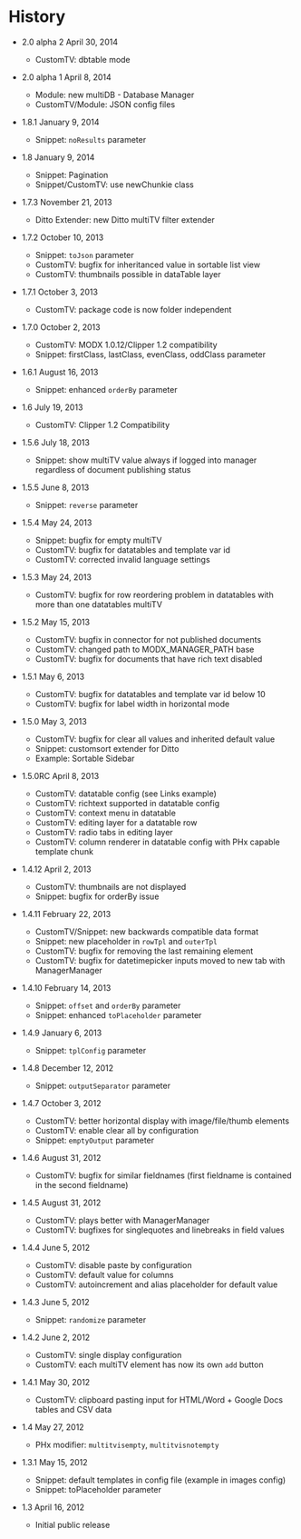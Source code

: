 History
================================================================================
- 2.0 alpha 2 April 30, 2014
    - CustomTV: dbtable mode

- 2.0 alpha 1 April 8, 2014
    - Module: new multiDB - Database Manager
    - CustomTV/Module: JSON config files

- 1.8.1 January 9, 2014
    - Snippet: `noResults` parameter

- 1.8 January 9, 2014
    - Snippet: Pagination
    - Snippet/CustomTV: use newChunkie class

- 1.7.3 November 21, 2013
    - Ditto Extender: new Ditto multiTV filter extender

- 1.7.2 October 10, 2013
    - Snippet: `toJson` parameter
    - CustomTV: bugfix for inheritanced value in sortable list view
    - CustomTV: thumbnails possible in dataTable layer

- 1.7.1 October 3, 2013
    - CustomTV: package code is now folder independent

- 1.7.0 October 2, 2013
    - CustomTV: MODX 1.0.12/Clipper 1.2 compatibility
    - Snippet: firstClass, lastClass, evenClass, oddClass parameter

- 1.6.1 August 16, 2013
    - Snippet: enhanced `orderBy` parameter

- 1.6 July 19, 2013
    - CustomTV: Clipper 1.2 Compatibility

- 1.5.6 July 18, 2013
    - Snippet: show multiTV value always if logged into manager regardless of document publishing status

- 1.5.5 June 8, 2013
    - Snippet: `reverse` parameter
    
- 1.5.4 May 24, 2013
    - Snippet: bugfix for empty multiTV
    - CustomTV: bugfix for datatables and template var id
    - CustomTV: corrected invalid language settings

- 1.5.3 May 24, 2013
    - CustomTV: bugfix for row reordering problem in datatables with more than one datatables multiTV

- 1.5.2 May 15, 2013
    - CustomTV: bugfix in connector for not published documents
    - CustomTV: changed path to MODX_MANAGER_PATH base
    - CustomTV: bugfix for documents that have rich text disabled

- 1.5.1 May 6, 2013
    - CustomTV: bugfix for datatables and template var id below 10
    - CustomTV: bugfix for label width in horizontal mode

- 1.5.0 May 3, 2013
    - CustomTV: bugfix for clear all values and inherited default value
    - Snippet: customsort extender for Ditto
    - Example: Sortable Sidebar

- 1.5.0RC April 8, 2013
    - CustomTV: datatable config (see Links example)
    - CustomTV: richtext supported in datatable config
    - CustomTV: context menu in datatable
    - CustomTV: editing layer for a datatable row
    - CustomTV: radio tabs in editing layer
    - CustomTV: column renderer in datatable config with PHx capable template chunk

- 1.4.12 April 2, 2013
    - CustomTV: thumbnails are not displayed
    - Snippet: bugfix for orderBy issue

- 1.4.11 February 22, 2013
    - CustomTV/Snippet: new backwards compatible data format
    - Snippet: new placeholder in `rowTpl` and `outerTpl`
    - CustomTV: bugfix for removing the last remaining element
    - CustomTV: bugfix for datetimepicker inputs moved to new tab with ManagerManager

- 1.4.10 February 14, 2013
    - Snippet: `offset` and `orderBy` parameter
    - Snippet: enhanced `toPlaceholder` parameter

- 1.4.9 January 6, 2013
	- Snippet: `tplConfig` parameter

- 1.4.8 December 12, 2012
	- Snippet: `outputSeparator` parameter

- 1.4.7 October 3, 2012
	- CustomTV: better horizontal display with image/file/thumb elements
	- CustomTV: enable clear all by configuration
	- Snippet: `emptyOutput` parameter

- 1.4.6 August 31, 2012
	- CustomTV: bugfix for similar fieldnames (first fieldname is contained in the second fieldname)

- 1.4.5 August 31, 2012
    - CustomTV: plays better with ManagerManager
	- CustomTV: bugfixes for singlequotes and linebreaks in field values 

- 1.4.4 June 5, 2012
    - CustomTV: disable paste by configuration
    - CustomTV: default value for columns
    - CustomTV: autoincrement and alias placeholder for default value

- 1.4.3 June 5, 2012
    - Snippet: `randomize` parameter

- 1.4.2 June 2, 2012
    - CustomTV: single display configuration
    - CustomTV: each multiTV element has now its own `add` button

- 1.4.1 May 30, 2012
    - CustomTV: clipboard pasting input for HTML/Word + Google Docs tables and CSV data

- 1.4 May 27, 2012
    - PHx modifier: `multitvisempty`, `multitvisnotempty`

- 1.3.1 May 15, 2012
    - Snippet: default templates in config file (example in images config)
    - Snippet: toPlaceholder parameter

- 1.3 April 16, 2012
	- Initial public release
